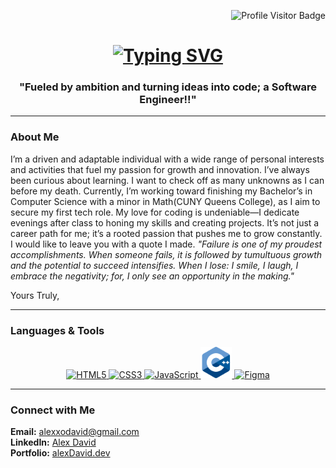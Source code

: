 
<p align="right">
  <img src="https://visitor-badge.laobi.icu/badge?page_id=alexxodavid.alexxodavid" alt="Profile Visitor Badge">
</p>

<h1 align="center">
  <a href="https://git.io/typing-svg">
    <img src="https://readme-typing-svg.herokuapp.com?font=Hack&duration=4000&pause=500&color=36BCF7&center=true&vCenter=true&width=435&lines=Sugar+Honey+and+Ice+Tea!!+It+works!!+;Ummmm...I'm+Alex+David+%F0%9F%AB%A1;Welcome+to+the+beginning+of+my+story" alt="Typing SVG">
  </a>
</h1>


<h3 align="center">"Fueled by ambition and turning ideas into code; a Software Engineer!!"</h3>

---

### About Me  
I’m a driven and adaptable individual with a wide range of personal interests and activities that fuel my passion for growth and innovation. I’ve always been curious about learning. I want to check off as many unknowns as I can before my death. Currently, I’m working toward finishing my Bachelor’s in Computer Science with a minor in Math(CUNY Queens College), as I aim to secure my first tech role. My love for coding is undeniable—I dedicate evenings after class to honing my skills and creating projects. It’s not just a career path for me; it’s a rooted passion that pushes me to grow constantly. I would like to leave you with a quote I made. _"Failure is one of my proudest accomplishments. When someone fails, it is followed by tumultuous growth and the potential to succeed intensifies. When I lose: I smile, I laugh, I embrace the negativity; for,  I only see an opportunity in the making."_

Yours Truly,

---

### Languages & Tools  

<p align="center">
  <a href="https://www.w3.org/html/" target="_blank" rel="noreferrer">
    <img src="https://cdn.jsdelivr.net/gh/devicons/devicon/icons/html5/html5-original.svg" alt="HTML5" width="50" height="50">
  </a>
  <a href="https://www.w3schools.com/css/" target="_blank" rel="noreferrer">
    <img src="https://cdn.jsdelivr.net/gh/devicons/devicon/icons/css3/css3-original.svg" alt="CSS3" width="50" height="50">
  </a>
  <a href="https://developer.mozilla.org/en-US/docs/Web/JavaScript" target="_blank" rel="noreferrer">
    <img src="https://cdn.jsdelivr.net/gh/devicons/devicon/icons/javascript/javascript-original.svg" alt="JavaScript" width="50" height="50">
  </a>
  <a href="https://www.cplusplus.com/" target="_blank" rel="noreferrer">
    <img src="https://raw.githubusercontent.com/devicons/devicon/master/icons/cplusplus/cplusplus-original.svg" alt="C++" width="50" height="50">
  </a>
  <a href="https://www.figma.com/" target="_blank" rel="noreferrer">
    <img src="https://cdn.jsdelivr.net/gh/devicons/devicon/icons/figma/figma-original.svg" alt="Figma" width="50" height="50">
  </a>
</p>

---

### Connect with Me  
**Email:** [alexxodavid@gmail.com](mailto:alexxodavid@gmail.com)  
**LinkedIn:** [Alex David](https://www.linkedin.com/in/alexxodavid)  
**Portfolio:** [alexDavid.dev](https://www.alexDavid.dev)
